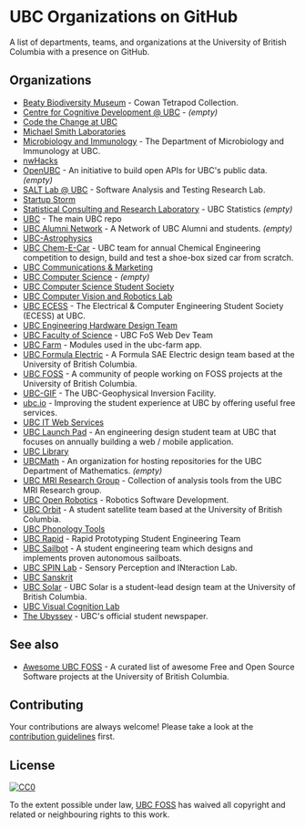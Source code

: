 # UBC Organizations on GitHub

A list of departments, teams, and organizations at the University of British Columbia with a presence on GitHub.

## Organizations

* [Beaty Biodiversity Museum](https://github.com/ubcbbm-vertnet) - Cowan Tetrapod Collection.
* [Centre for Cognitive Development @ UBC](https://github.com/CCD-UBC) - _(empty)_
* [Code the Change at UBC](https://github.com/CodeTheChangeUBC)
* [Michael Smith Laboratories](https://github.com/ubc-msl)
* [Microbiology and Immunology](https://github.com/ubc-micb) - The Department of Microbiology and Immunology at UBC.
* [nwHacks](https://github.com/nwhacks)
* [OpenUBC](https://github.com/OpenUBC) - An initiative to build open APIs for UBC's public data. _(empty)_
* [SALT Lab @ UBC](https://github.com/saltlab) - Software Analysis and Testing Research Lab.
* [Startup Storm](https://github.com/startupstorm)
* [Statistical Consulting and Research Laboratory](https://github.com/SCARL-UBC) - UBC Statistics _(empty)_
* [UBC](https://github.com/ubc) - The main UBC repo
* [UBC Alumni Network](https://github.com/UBC-Alumni) - A Network of UBC Alumni and students. _(empty)_
* [UBC-Astrophysics](https://github.com/UBC-Astrophysics)
* [UBC Chem-E-Car](https://github.com/ubcchemecar) - UBC team for annual Chemical Engineering competition to design, build and test a shoe-box sized car from scratch.
* [UBC Communications & Marketing](https://github.com/UBCCM)
* [UBC Computer Science](https://github.com/UBC-CS) - _(empty)_
* [UBC Computer Science Student Society](https://github.com/ubccsss)
* [UBC Computer Vision and Robotics Lab](https://github.com/UBC-CVLab)
* [UBC ECESS](https://github.com/ubcecess) - The Electrical & Computer Engineering Student Society (ECESS) at UBC.
* [UBC Engineering Hardware Design Team](https://github.com/ubchdt)
* [UBC Faculty of Science](https://github.com/ubcfos) - UBC FoS Web Dev Team
* [UBC Farm](https://github.com/ubc-farm) - Modules used in the ubc-farm app.
* [UBC Formula Electric](https://github.com/UBCFormulaElectric) - A Formula SAE Electric design team based at the University of British Columbia.
* [UBC FOSS](https://github.com/ubcfoss) - A community of people working on FOSS projects at the University of British Columbia.
* [UBC-GIF](https://github.com/ubcgif) - The UBC-Geophysical Inversion Facility.
* [ubc.io](https://github.com/ubcio) - Improving the student experience at UBC by offering useful free services.
* [UBC IT Web Services](https://github.com/ubc-web-services)
* [UBC Launch Pad](https://github.com/ubclaunchpad) - An engineering design student team at UBC that focuses on annually building a web / mobile application.
* [UBC Library](https://github.com/ubc-library)
* [UBCMath](https://github.com/UBCMath) - An organization for hosting repositories for the UBC Department of Mathematics. _(empty)_
* [UBC MRI Research Group](https://github.com/ubcmri) - Collection of analysis tools from the UBC MRI Research group.
* [UBC Open Robotics](https://github.com/openrobotics) - Robotics Software Development.
* [UBC Orbit](https://github.com/UBCOrbit) - A student satellite team based at the University of British Columbia.
* [UBC Phonology Tools](https://github.com/PhonologicalCorpusTools)
* [UBC Rapid](https://github.com/UBCRapid) - Rapid Prototyping Student Engineering Team
* [UBC Sailbot](https://github.com/UBCSailbot) - A student engineering team which designs and implements proven autonomous sailboats.
* [UBC SPIN Lab](https://github.com/ubcspin) - Sensory Perception and INteraction Lab.
* [UBC Sanskrit](https://github.com/ubcsanskrit)
* [UBC Solar](https://github.com/UBC-Solar) - UBC Solar is a student-lead design team at the University of British Columbia.
* [UBC Visual Cognition Lab](https://github.com/UBC-VCL)
* [The Ubyssey](https://github.com/ubyssey) - UBC's official student newspaper.

## See also

* [Awesome UBC FOSS](https://github.com/ubcfoss/awesome-ubc-foss) - A curated list of awesome Free and Open Source Software projects at the University of British Columbia.

## Contributing

Your contributions are always welcome! Please take a look at the [contribution guidelines](https://github.com/ubcfoss/ubc-orgs/blob/master/CONTRIBUTING.md) first.

## License

[![CC0](http://i.creativecommons.org/p/zero/1.0/88x31.png)](http://creativecommons.org/publicdomain/zero/1.0/)

To the extent possible under law, [UBC FOSS](https://github.com/ubcfoss) has waived all copyright and related or neighbouring rights to this work.

